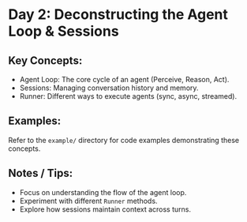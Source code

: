 # Day 2: Deconstructing the Agent Loop & Sessions

## Key Concepts:

- Agent Loop: The core cycle of an agent (Perceive, Reason, Act).
- Sessions: Managing conversation history and memory.
- Runner: Different ways to execute agents (sync, async, streamed).

## Examples:

Refer to the `example/` directory for code examples demonstrating these concepts.

## Notes / Tips:

- Focus on understanding the flow of the agent loop.
- Experiment with different `Runner` methods.
- Explore how sessions maintain context across turns.
